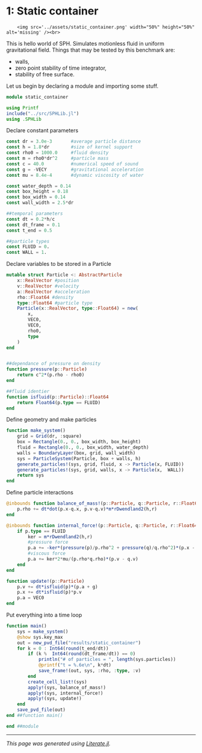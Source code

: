 # 1: Static container

```@raw html
	<img src='../assets/static_container.png' width="50%" height="50%" alt='missing' /><br>
```

This is hello world of SPH.
Simulates motionless fluid in uniform gravitational field.
Things that may be tested by this benchmark are:
* walls,
* zero point stability of time integrator,
* stability of free surface.

Let us begin by declaring a module and importing some stuff.

````julia
module static_container

using Printf
include("../src/SPHLib.jl")
using .SPHLib
````

Declare constant parameters

````julia
const dr = 3.0e-3       #average particle distance
const h = 1.8*dr        #size of kernel support
const rho0 = 1000.0     #fluid density
const m = rho0*dr^2     #particle mass
const c = 40.0          #numerical speed of sound
const g = -VECY         #gravitational acceleration
const mu = 8.4e-4       #dynamic viscosity of water

const water_depth = 0.14
const box_height = 0.18
const box_width = 0.14
const wall_width = 2.5*dr

##temporal parameters
const dt = 0.2*h/c
const dt_frame = 0.1
const t_end = 0.5

##particle types
const FLUID = 0.
const WALL = 1.
````

Declare variables to be stored in a Particle

````julia
mutable struct Particle <: AbstractParticle
	x::RealVector #position
	v::RealVector #velocity
	a::RealVector #acceleration
	rho::Float64 #density
	type::Float64 #particle type
	Particle(x::RealVector, type::Float64) = new(
		x,
		VEC0,
		VEC0,
		rho0,
		type
	)
end


##dependance of pressure on density
function pressure(p::Particle)
	return c^2*(p.rho - rho0)
end

##fluid identier
function isfluid(p::Particle)::Float64
	return Float64(p.type == FLUID)
end
````

Define geometry and make particles

````julia
function make_system()
	grid = Grid(dr, :square)
	box = Rectangle(0., 0., box_width, box_height)
	fluid = Rectangle(0., 0., box_width, water_depth)
	walls = BoundaryLayer(box, grid, wall_width)
	sys = ParticleSystem(Particle, box + walls, h)
	generate_particles!(sys, grid, fluid, x -> Particle(x, FLUID))
	generate_particles!(sys, grid, walls, x -> Particle(x,  WALL))
	return sys
end
````

Define particle interactions

````julia
@inbounds function balance_of_mass!(p::Particle, q::Particle, r::Float64)
	p.rho += dt*dot(p.x-q.x, p.v-q.v)*m*rDwendland2(h,r)
end

@inbounds function internal_force!(p::Particle, q::Particle, r::Float64)
	if p.type == FLUID
		ker = m*rDwendland2(h,r)
		#pressure force
		p.a += -ker*(pressure(p)/p.rho^2 + pressure(q)/q.rho^2)*(p.x - q.x)
		#viscous force
		p.a += ker*2*mu/(p.rho*q.rho)*(p.v - q.v)
	end
end

function update!(p::Particle)
	p.v += dt*isfluid(p)*(p.a + g)
	p.x += dt*isfluid(p)*p.v
	p.a = VEC0
end
````

Put everything into a time loop

````julia
function main()
	sys = make_system()
	@show sys.key_max
	out = new_pvd_file("results/static_container")
	for k = 0 : Int64(round(t_end/dt))
		if (k %  Int64(round(dt_frame/dt)) == 0)
			println("# of particles = ", length(sys.particles))
			@printf("t = %.6e\n", k*dt)
			save_frame!(out, sys, :rho, :type, :v)
		end
		create_cell_list!(sys)
		apply!(sys, balance_of_mass!)
		apply!(sys, internal_force!)
		apply!(sys, update!)
	end
	save_pvd_file(out)
end ##function main()

end ##module
````

---

*This page was generated using [Literate.jl](https://github.com/fredrikekre/Literate.jl).*

